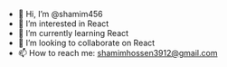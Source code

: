 - 👋 Hi, I’m @shamim456
- 👀 I’m interested in React 
- 🌱 I’m currently learning React
- 💞️ I’m looking to collaborate on React
- 📫 How to reach me: shamimhossen3912@gmail.com

<!---
shamim456/shamim456 is a ✨ special ✨ repository because its `README.md` (this file) appears on your GitHub profile.
You can click the Preview link to take a look at your changes.
--->
